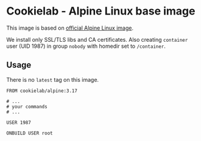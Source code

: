 # Cookielab - Alpine Linux base image

This image is based on [official Alpine Linux image](https://hub.docker.com/_/alpine?tab=description).

We install only SSL/TLS libs and CA certificates. Also creating `container` user (UID 1987) in group `nobody` with homedir set to `/container`.

## Usage

There is no `latest` tag on this image.

```Docker
FROM cookielab/alpine:3.17

# ...
# your commands
# ...

USER 1987

ONBUILD USER root
```
